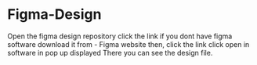 # Figma-Design
Open the figma design  repository
click the link 
if you dont have figma software download it from - Figma website
then, click the link 
click open in software in pop up displayed
There you can see the design file.
